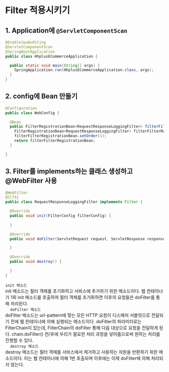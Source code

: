 # Filter 적용시키기
## 1. Application에 `@ServletComponentScan` 
```java
@EnableJpaAuditing
@ServletComponentScan
@SpringBootApplication
public class HhplusECommerceApplication {

  public static void main(String[] args) {
    SpringApplication.run(HhplusECommerceApplication.class, args);
  }
}

```

## 2. config에 Bean 만들기

```java
@Configuration
public class WebConfig {

  @Bean
  public FilterRegistrationBean<RequestResponseLoggingFilter> filterFilterRegistrationBean() {
    FilterRegistrationBean<RequestResponseLoggingFilter> filterFilterRegistrationBean = new FilterRegistrationBean<>(new RequestResponseLoggingFilter());
    filterFilterRegistrationBean.setOrder(1);
    return filterFilterRegistrationBean;
  }

}
```

## 3. Filter를 implements하는 클래스 생성하고  @WebFilter 사용

```java
@WebFilter
@Slf4j
public class RequestResponseLoggingFilter implements Filter {

  @Override
  public void init(FilterConfig filterConfig) {
  
  }

  @Override
  public void doFilter(ServletRequest request, ServletResponse response, FilterChain filterChain) {

  }

  @Override
  public void destroy() {

  }
}

```

`init 메소드`  
init 메소드는 필터 객체를 초기화하고 서비스에 추가하기 위한 메소드이다. 웹 컨테이너가 1회 init 메소드를 호출하여 필터 객체를 초기화하면 이후의 요청들은 doFilter를 통해 처리된다.  
 
 
`doFilter 메소드`  
doFilter 메소드는 url-pattern에 맞는 모든 HTTP 요청이 디스패처 서블릿으로 전달되기 전에 웹 컨테이너에 의해 실행되는 메소드이다. doFilter의 파라미터로는 FilterChain이 있는데, FilterChain의 doFilter 통해 다음 대상으로 요청을 전달하게 된다. chain.doFilter() 전/후에 우리가 필요한 처리 과정을 넣어줌으로써 원하는 처리를 진행할 수 있다.  
 
 
`destroy 메소드`  
destroy 메소드는 필터 객체를 서비스에서 제거하고 사용하는 자원을 반환하기 위한 메소드이다. 이는 웹 컨테이너에 의해 1번 호출되며 이후에는 이제 doFilter에 의해 처리되지 않는다.  


